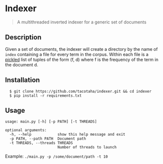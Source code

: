 # Indexer
> A multithreaded inverted indexer for a generic set of documents

## Description
Given a set of documents, the indexer will create a directory by the name of
```index``` containing a file for every term in the corpus. Within each file is a
[pickled](https://docs.python.org/3/library/pickle.html) list of tuples of the form 
(f, d) where f is the frequency of the term in the document d.
 
## Installation

```
  $ git clone https://github.com/tacotaha/indexer.git && cd indexer
  $ pip install -r requirements.txt
```

## Usage

```
usage: main.py [-h] [-p PATH] [-t THREADS]

optional arguments:
  -h, --help            show this help message and exit
  -p PATH, --path PATH  Document path
  -t THREADS, --threads THREADS
                        Number of threads to launch
```

Example: ```./main.py -p /some/document/path -t 10```
